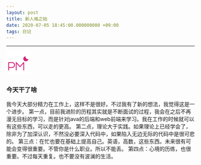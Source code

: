 ```yaml
---
layout: post
title: 新人格之始
date: 2020-07-05 18:45:00.000000000 +09:00
tags: 日记
---
```

- - -
![下午](/assets/images/time/afternoon.png)
### 今天干了啥
  我今天大部分精力在工作上，这样不是很好。不过我有了新的想法，我觉得这是一个进步。
  第一点，目前我进阶的历程其实就是不断面试的过程，我会在之后不再漫无目标的学习，而是针对java的后端和web前端来学习。我在工作的时候就可以有这些东西，可以走的更高。
  第二点，理论大于实践。如果理论上已经学会了，除非为了加深认识，不然没必要深入代码中，如果陷入无边无际的代码中是很可悲的。
  第三点：在忙也要在基础上提高自己。英语，高数，这些东西。未来很有可能会变得很重要。不管你是什么职业。所以不能丢。
  第四点：心境的历练，也很重要。不过每天重复。也不要没有波澜的生活。
